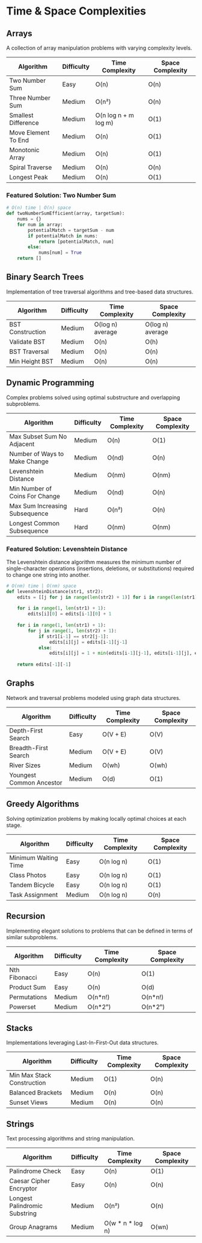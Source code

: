 # Time & Space Complexities


## Arrays

A collection of array manipulation problems with varying complexity levels.

| Algorithm | Difficulty | Time Complexity | Space Complexity |
|-----------|------------|-----------------|------------------|
| Two Number Sum | Easy | O(n) | O(n) |
| Three Number Sum | Medium | O(n²) | O(n) |
| Smallest Difference | Medium | O(n log n + m log m) | O(1) |
| Move Element To End | Medium | O(n) | O(1) |
| Monotonic Array | Medium | O(n) | O(1) |
| Spiral Traverse | Medium | O(n) | O(n) |
| Longest Peak | Medium | O(n) | O(1) |

### Featured Solution: Two Number Sum

```python
# O(n) time | O(n) space
def twoNumberSumEfficient(array, targetSum):
    nums = {}
    for num in array:
        potentialMatch = targetSum - num
        if potentialMatch in nums:
            return [potentialMatch, num]
        else:
            nums[num] = True
    return []
```

## Binary Search Trees

Implementation of tree traversal algorithms and tree-based data structures.

| Algorithm | Difficulty | Time Complexity | Space Complexity |
|-----------|------------|-----------------|------------------|
| BST Construction | Medium | O(log n) average | O(log n) average |
| Validate BST | Medium | O(n) | O(h) |
| BST Traversal | Medium | O(n) | O(n) |
| Min Height BST | Medium | O(n) | O(n) |

## Dynamic Programming

Complex problems solved using optimal substructure and overlapping subproblems.

| Algorithm | Difficulty | Time Complexity | Space Complexity |
|-----------|------------|-----------------|------------------|
| Max Subset Sum No Adjacent | Medium | O(n) | O(1) |
| Number of Ways to Make Change | Medium | O(nd) | O(n) |
| Levenshtein Distance | Medium | O(nm) | O(nm) |
| Min Number of Coins For Change | Medium | O(nd) | O(n) |
| Max Sum Increasing Subsequence | Hard | O(n²) | O(n) |
| Longest Common Subsequence | Hard | O(nm) | O(nm) |

### Featured Solution: Levenshtein Distance

The Levenshtein distance algorithm measures the minimum number of single-character operations (insertions, deletions, or substitutions) required to change one string into another.

```python
# O(nm) time | O(nm) space
def levenshteinDistance(str1, str2):
    edits = [[j for j in range(len(str2) + 1)] for i in range(len(str1) + 1)]
    
    for i in range(1, len(str1) + 1):
        edits[i][0] = edits[i-1][0] + 1
        
    for i in range(1, len(str1) + 1):
        for j in range(1, len(str2) + 1):
            if str1[i-1] == str2[j-1]:
                edits[i][j] = edits[i-1][j-1]
            else:
                edits[i][j] = 1 + min(edits[i-1][j-1], edits[i-1][j], edits[i][j-1])
                
    return edits[-1][-1]
```

## Graphs

Network and traversal problems modeled using graph data structures.

| Algorithm | Difficulty | Time Complexity | Space Complexity |
|-----------|------------|-----------------|------------------|
| Depth-First Search | Easy | O(V + E) | O(V) |
| Breadth-First Search | Medium | O(V + E) | O(V) |
| River Sizes | Medium | O(wh) | O(wh) |
| Youngest Common Ancestor | Medium | O(d) | O(1) |

## Greedy Algorithms

Solving optimization problems by making locally optimal choices at each stage.

| Algorithm | Difficulty | Time Complexity | Space Complexity |
|-----------|------------|-----------------|------------------|
| Minimum Waiting Time | Easy | O(n log n) | O(1) |
| Class Photos | Easy | O(n log n) | O(1) |
| Tandem Bicycle | Easy | O(n log n) | O(1) |
| Task Assignment | Medium | O(n log n) | O(n) |

## Recursion

Implementing elegant solutions to problems that can be defined in terms of similar subproblems.

| Algorithm | Difficulty | Time Complexity | Space Complexity |
|-----------|------------|-----------------|------------------|
| Nth Fibonacci | Easy | O(n) | O(1) |
| Product Sum | Easy | O(n) | O(d) |
| Permutations | Medium | O(n*n!) | O(n*n!) |
| Powerset | Medium | O(n*2ⁿ) | O(n*2ⁿ) |

## Stacks

Implementations leveraging Last-In-First-Out data structures.

| Algorithm | Difficulty | Time Complexity | Space Complexity |
|-----------|------------|-----------------|------------------|
| Min Max Stack Construction | Medium | O(1) | O(n) |
| Balanced Brackets | Medium | O(n) | O(n) |
| Sunset Views | Medium | O(n) | O(n) |

## Strings

Text processing algorithms and string manipulation.

| Algorithm | Difficulty | Time Complexity | Space Complexity |
|-----------|------------|-----------------|------------------|
| Palindrome Check | Easy | O(n) | O(1) |
| Caesar Cipher Encryptor | Easy | O(n) | O(n) |
| Longest Palindromic Substring | Medium | O(n²) | O(n) |
| Group Anagrams | Medium | O(w * n * log n) | O(wn) |